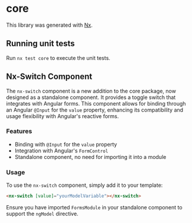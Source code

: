 # core

This library was generated with [Nx](https://nx.dev).

## Running unit tests

Run `nx test core` to execute the unit tests.

## Nx-Switch Component

The `nx-switch` component is a new addition to the core package, now designed as a standalone component. It provides a toggle switch that integrates with Angular forms. This component allows for binding through an Angular `@Input` for the `value` property, enhancing its compatibility and usage flexibility with Angular's reactive forms.

### Features

- Binding with `@Input` for the `value` property
- Integration with Angular's `FormControl`
- Standalone component, no need for importing it into a module

### Usage

To use the `nx-switch` component, simply add it to your template:

```html
<nx-switch [value]="yourModelVariable"></nx-switch>
```

Ensure you have imported `FormsModule` in your standalone component to support the `ngModel` directive.
